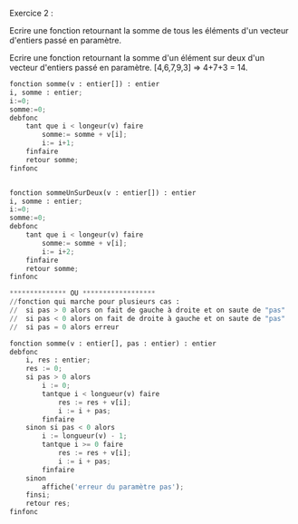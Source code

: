 Exercice 2 : 

Ecrire une fonction retournant la somme de tous les éléments d'un vecteur d'entiers passé en paramètre. 

Ecrire une fonction retournant la somme d'un élément sur deux d'un vecteur d'entiers passé en paramètre. 
[4,6,7,9,3] => 4+7+3 = 14.

```python
fonction somme(v : entier[]) : entier
i, somme : entier; 
i:=0;
somme:=0;
debfonc
	tant que i < longeur(v) faire 
		somme:= somme + v[i]; 
		i:= i+1;
	finfaire
	retour somme;
finfonc


fonction sommeUnSurDeux(v : entier[]) : entier
i, somme : entier; 
i:=0;
somme:=0;
debfonc
	tant que i < longeur(v) faire 
		somme:= somme + v[i];
		i:= i+2;
	finfaire
	retour somme;
finfonc

************** OU ******************
//fonction qui marche pour plusieurs cas : 
// 	si pas > 0 alors on fait de gauche à droite et on saute de "pas"
//	si pas < 0 alors on fait de droite à gauche et on saute de "pas"
//  si pas = 0 alors erreur

fonction somme(v : entier[], pas : entier) : entier 
debfonc
	i, res : entier;
	res := 0;
	si pas > 0 alors
		i := 0;
		tantque i < longueur(v) faire
			res := res + v[i];
			i := i + pas;
		finfaire
	sinon si pas < 0 alors
		i := longueur(v) - 1;
		tantque i >= 0 faire
			res := res + v[i];
			i := i + pas; 
		finfaire
	sinon
		affiche('erreur du paramètre pas');
	finsi;
	retour res;
finfonc
```